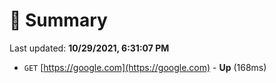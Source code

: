 # 📖 Summary
Last updated: **10/29/2021, 6:31:07 PM**

- `GET` [https://google.com](https://google.com) - **Up** (168ms)
